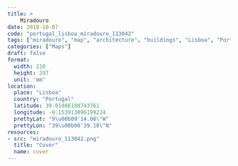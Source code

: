 ```yaml
---
title: > 
    Miradouro
date: 2018-10-07
code: "portugal_lisboa_miradouro_113042"
tags: ["miradouro", "map", "architecture", "buildings", "Lisboa", "Portugal"]
categories: ["Maps"]
draft: false
format:
  width: 210
  height: 297
  unit: 'mm'
location:
  place: "Lisboa"
  country: "Portugal"
  latitude: 39.01086188743761
  longitude: -9.153913096199224
  prettyLat: "9\u00b09'14.08\"W"
  prettyLon: "39\u00b00'39.10\"N"
resources:
- src: "miradouro_113042.png"
  title: "Cover"
  name: cover
---
```

